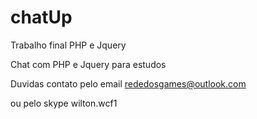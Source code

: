 chatUp
======

Trabalho final PHP e Jquery

Chat com PHP e Jquery para estudos 

Duvidas contato pelo email rededosgames@outlook.com

ou pelo skype wilton.wcf1
